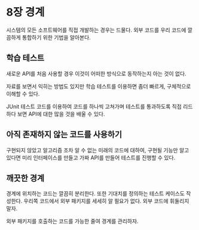 # 8장 경계

시스템의 모든 소프트웨어를 직접 개발하는 경우는 드물다. 외부 코드를 우리 코드에 깔끔하게 통합하기 위한 기법을 알아본다.

## 학습 테스트

새로운 API를 처음 사용할 경우 이것이 어떠한 방식으로 동작하는지 아는 것이 없다.

자료를 보면서 익히는 방법도 있지만 학습 테스트를 이용하면 좀더 빠르게, 구체적으로 이해할 수 있다.

JUnit 테스트 코드를 이용하여 코드를 하나씩 고쳐가며 테스트를 통과하도록 직접 리드하다 보면 API에 대한 많을 것을 배울 수 있다.

## 아직 존재하지 않는 코드를 사용하기

구현되지 않았고 알고리즘 조차 알 수 없는 미래의 코드에 대하여, 구현될 기능만 알고 있다면 미리 인터페이스를 만들고 가짜 API를 만들어 테스트를 진행할 수 있다.

## 깨끗한 경계

경계에 위치하는 코드는 깔끔히 분리한다. 또한 기대치를 정의하는 테스트 케이스도 작성한다. 우리쪽 코드에서 외부 패키지를 세세히 알 필요가 없다. 외부 코드에 휘둘리지 말자.

외부 패키지를 호출하는 코드를 가능한 줄여 경계를 관리하자.
